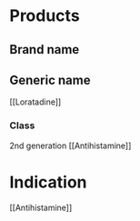 # Products

## Brand name


## Generic name
[[Loratadine]]

### Class
2nd generation [[Antihistamine]]

# Indication
[[Antihistamine]]